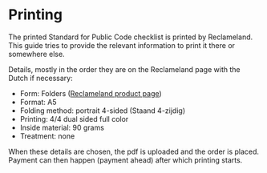 # Printing

<!-- SPDX-License-Identifier: CC0-1.0 -->
<!-- SPDX-FileCopyrightText: 2021-2024 The Foundation for Public Code <info@publiccode.net>, https://standard.publiccode.net/AUTHORS -->

The printed Standard for Public Code checklist is printed by Reclameland.
This guide tries to provide the relevant information to print it there or somewhere else.

Details, mostly in the order they are on the Reclameland page with the Dutch if necessary:

* Form: Folders ([Reclameland product page](https://www.reclameland.nl/drukken/folders))
* Format: A5
* Folding method: portrait 4-sided (Staand 4-zijdig)
* Printing: 4/4 dual sided full color
* Inside material: 90 grams
* Treatment: none

When these details are chosen, the pdf is uploaded and the order is placed. Payment can then happen (payment ahead) after which printing starts.
